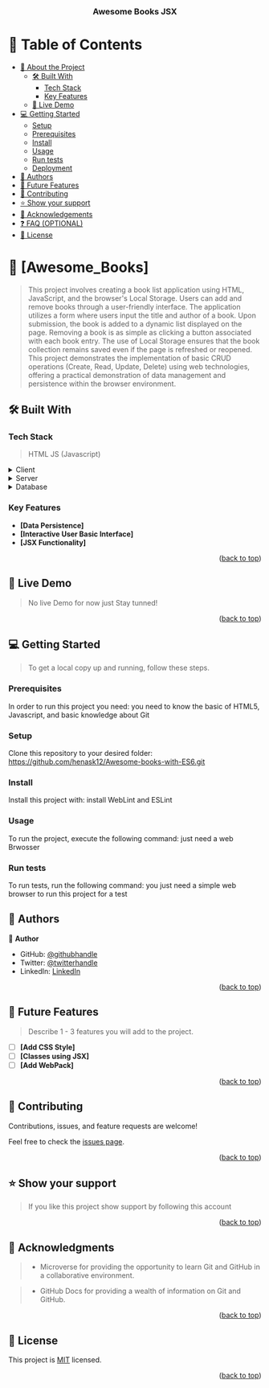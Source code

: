 <a name="readme-top"></a>

<div align="center">
  <br/>

  <h3><b>Awesome Books JSX</b></h3>

</div>

# 📗 Table of Contents

-   [📖 About the Project](#about-project)
    -   [🛠 Built With](#built-with)
        -   [Tech Stack](#tech-stack)
        -   [Key Features](#key-features)
    -   [🚀 Live Demo](#live-demo)
-   [💻 Getting Started](#getting-started)
    -   [Setup](#setup)
    -   [Prerequisites](#prerequisites)
    -   [Install](#install)
    -   [Usage](#usage)
    -   [Run tests](#run-tests)
    -   [Deployment](#deployment)
-   [👥 Authors](#authors)
-   [🔭 Future Features](#future-features)
-   [🤝 Contributing](#contributing)
-   [⭐️ Show your support](#support)
-   [🙏 Acknowledgements](#acknowledgements)
-   [❓ FAQ (OPTIONAL)](#faq)
-   [📝 License](#license)

# 📖 [Awesome_Books] <a name="about-project"></a>

> This project involves creating a book list application using HTML, JavaScript, and the browser's Local Storage. Users can add and remove books through a user-friendly interface. The application utilizes a form where users input the title and author of a book. Upon submission, the book is added to a dynamic list displayed on the page. Removing a book is as simple as clicking a button associated with each book entry. The use of Local Storage ensures that the book collection remains saved even if the page is refreshed or reopened. This project demonstrates the implementation of basic CRUD operations (Create, Read, Update, Delete) using web technologies, offering a practical demonstration of data management and persistence within the browser environment.

## 🛠 Built With <a name="built-with"></a>

### Tech Stack <a name="tech-stack"></a>

> HTML
> JS (Javascript)

<details>
  <summary>Client</summary>
  <ul>
    <li><a href="#">HTML</a></li>
  </ul>
</details>

<details>
  <summary>Server</summary>
  <ul>
  </ul>
</details>

<details>
<summary>Database</summary>
  <ul>
  </ul>
</details>

### Key Features <a name="key-features"></a>

-   **[Data Persistence]**
-   **[Interactive User Basic Interface]**
-   **[JSX Functionality]**

<p align="right">(<a href="#readme-top">back to top</a>)</p>

## 🚀 Live Demo <a name="live-demo"></a>

> No live Demo for now just Stay tunned!

<p align="right">(<a href="#readme-top">back to top</a>)</p>

## 💻 Getting Started <a name="getting-started"></a>

> To get a local copy up and running, follow these steps.

### Prerequisites

In order to run this project you need: you need to know the basic of HTML5, Javascript, and basic knowledge about Git

### Setup

Clone this repository to your desired folder: https://github.com/henask12/Awesome-books-with-ES6.git

### Install

Install this project with: install WebLint and ESLint

### Usage

To run the project, execute the following command: just need a web Brwosser

### Run tests

To run tests, run the following command: you just need a simple web browser to run this project for a test

<!-- AUTHORS -->

## 👥 Authors <a name="authors"></a>

👤 **Author**

-   GitHub: [@githubhandle](https://github.com/henask12)
-   Twitter: [@twitterhandle](https://twitter.com/henok_mekonnen3)
-   LinkedIn: [LinkedIn](https://www.linkedin.com/in/henok-mekonnen-491685188)

<p align="right">(<a href="#readme-top">back to top</a>)</p>

## 🔭 Future Features <a name="future-features"></a>

> Describe 1 - 3 features you will add to the project.

-   [ ] **[Add CSS Style]**
-   [ ] **[Classes using JSX]**
-   [ ] **[Add WebPack]**

<p align="right">(<a href="#readme-top">back to top</a>)</p>

## 🤝 Contributing <a name="contributing"></a>

Contributions, issues, and feature requests are welcome!

Feel free to check the [issues page](https://github.com/ClaudiaRojasSoto/Awesoem_Books/issues).

<p align="right">(<a href="#readme-top">back to top</a>)</p>

## ⭐️ Show your support <a name="support"></a>

> If you like this project show support by following this account

<p align="right">(<a href="#readme-top">back to top</a>)</p>

<!-- ACKNOWLEDGEMENTS -->

## 🙏 Acknowledgments <a name="acknowledgements"></a>

> -   Microverse for providing the opportunity to learn Git and GitHub in a collaborative environment.

> -   GitHub Docs for providing a wealth of information on Git and GitHub.

<p align="right">(<a href="#readme-top">back to top</a>)</p>

<!-- LICENSE -->

## 📝 License <a name="license"></a>

This project is [MIT](./LICENSE) licensed.

<p align="right">(<a href="#readme-top">back to top</a>)</p>
